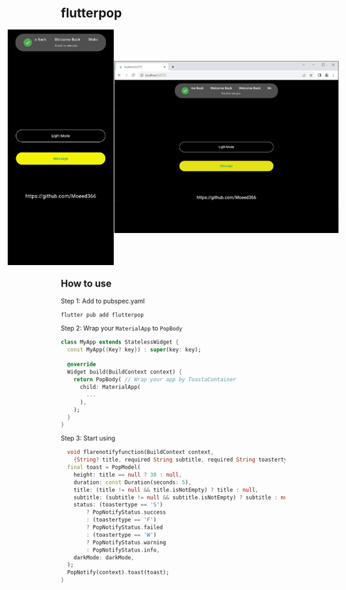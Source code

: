 # flutterpop
<div style="display: flex; justify-content: center; align-items: center;">
    <img width="275" height="530" alt="0 Mobile" src="https://github.com/Moeed366/flutterpop/blob/main/ss/mobile.png?raw=true">
      <img width="675" alt="1 Web" src="https://github.com/Moeed366/flutterpop/blob/main/ss/web.png?raw=true">
</div>



## How to use

Step 1: Add to pubspec.yaml

```
flutter pub add flutterpop
```

Step 2: Wrap your `MaterialApp` to `PopBody`

```dart
class MyApp extends StatelessWidget {
  const MyApp({Key? key}) : super(key: key);

  @override
  Widget build(BuildContext context) {
    return PopBody( // Wrap your app by ToastaContainer
      child: MaterialApp(
        ...
      ),
    );
  }
}
```

Step 3: Start using

```dart
  void flarenotifyfunction(BuildContext context,
    {String? title, required String subtitle, required String toastertype}) {
  final toast = PopModel(
    height: title == null ? 30 : null,
    duration: const Duration(seconds: 5),
    title: (title != null && title.isNotEmpty) ? title : null,
    subtitle: (subtitle != null && subtitle.isNotEmpty) ? subtitle : null,
    status: (toastertype == 'S')
        ? PopNotifyStatus.success
        : (toastertype == 'F')
        ? PopNotifyStatus.failed
        : (toastertype == 'W')
        ? PopNotifyStatus.warning
        : PopNotifyStatus.info,
    darkMode: darkMode,
  );
  PopNotify(context).toast(toast);
}
```

